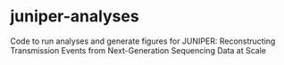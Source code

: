 # juniper-analyses
Code to run analyses and generate figures for JUNIPER: Reconstructing Transmission Events from Next-Generation Sequencing Data at Scale
